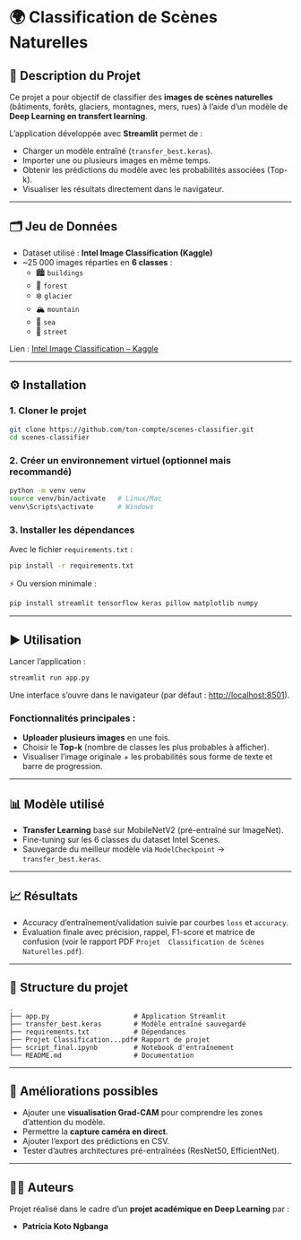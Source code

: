 # 🌍 Classification de Scènes Naturelles  

## 📌 Description du Projet  
Ce projet a pour objectif de classifier des **images de scènes naturelles** (bâtiments, forêts, glaciers, montagnes, mers, rues) à l’aide d’un modèle de **Deep Learning en transfert learning**.  

L’application développée avec **Streamlit** permet de :  
- Charger un modèle entraîné (`transfer_best.keras`).  
- Importer une ou plusieurs images en même temps.  
- Obtenir les prédictions du modèle avec les probabilités associées (Top-k).  
- Visualiser les résultats directement dans le navigateur.  

---

## 🗂 Jeu de Données  
- Dataset utilisé : **Intel Image Classification (Kaggle)**  
- ~25 000 images réparties en **6 classes** :  
  - 🏙️ `buildings`  
  - 🌳 `forest`  
  - ❄️ `glacier`  
  - 🏔️ `mountain`  
  - 🌊 `sea`  
  - 🚦 `street`  

Lien : [Intel Image Classification – Kaggle](https://www.kaggle.com/datasets/puneet6060/intel-image-classification)

---

## ⚙️ Installation  

### 1. Cloner le projet  
```bash
git clone https://github.com/ton-compte/scenes-classifier.git
cd scenes-classifier
```

### 2. Créer un environnement virtuel (optionnel mais recommandé)  
```bash
python -m venv venv
source venv/bin/activate   # Linux/Mac
venv\Scripts\activate      # Windows
```

### 3. Installer les dépendances  
Avec le fichier `requirements.txt` :  
```bash
pip install -r requirements.txt
```

⚡ Ou version minimale :  
```bash
pip install streamlit tensorflow keras pillow matplotlib numpy
```

---

## ▶️ Utilisation  

Lancer l’application :  
```bash
streamlit run app.py
```

Une interface s’ouvre dans le navigateur (par défaut : [http://localhost:8501](http://localhost:8501)).  

### Fonctionnalités principales :  
- **Uploader plusieurs images** en une fois.  
- Choisir le **Top-k** (nombre de classes les plus probables à afficher).  
- Visualiser l’image originale + les probabilités sous forme de texte et barre de progression.  

---

## 📊 Modèle utilisé  
- **Transfer Learning** basé sur MobileNetV2 (pré-entraîné sur ImageNet).  
- Fine-tuning sur les 6 classes du dataset Intel Scenes.  
- Sauvegarde du meilleur modèle via `ModelCheckpoint` → `transfer_best.keras`.  

---

## 📈 Résultats  
- Accuracy d’entraînement/validation suivie par courbes `loss` et `accuracy`.  
- Évaluation finale avec précision, rappel, F1-score et matrice de confusion (voir le rapport PDF `Projet  Classification de Scènes Naturelles.pdf`).  

---

## 📂 Structure du projet  
```
.
├── app.py                     # Application Streamlit
├── transfer_best.keras        # Modèle entraîné sauvegardé
├── requirements.txt           # Dépendances
├── Projet Classification...pdf# Rapport de projet
├── script_final.ipynb         # Notebook d'entraînement
└── README.md                  # Documentation
```

---

## 🚀 Améliorations possibles  
- Ajouter une **visualisation Grad-CAM** pour comprendre les zones d’attention du modèle.  
- Permettre la **capture caméra en direct**.  
- Ajouter l’export des prédictions en CSV.  
- Tester d’autres architectures pré-entraînées (ResNet50, EfficientNet).  

---

## 👩‍💻 Auteurs  
Projet réalisé dans le cadre d’un **projet académique en Deep Learning** par :  
- **Patricia Koto Ngbanga**  
